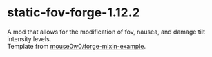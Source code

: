 # static-fov-forge-1.12.2

A mod that allows for the modification of fov, nausea, and damage tilt intensity levels.  
Template from [mouse0w0/forge-mixin-example](https://github.com/mouse0w0/forge-mixin-example).
